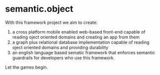 # semantic.object
With this framework project we aim to create: 
  1. a cross platform mobile enabled web-based front-end capable of reading oject oriented domains and creating an app from them
  2. a graph plus relational database implementation capable of reading oject oriented domains and providing durability
  3. an english language based sematic framework that enforces semantic guardrails for developers who use this framework.
  
Let the games begin.

